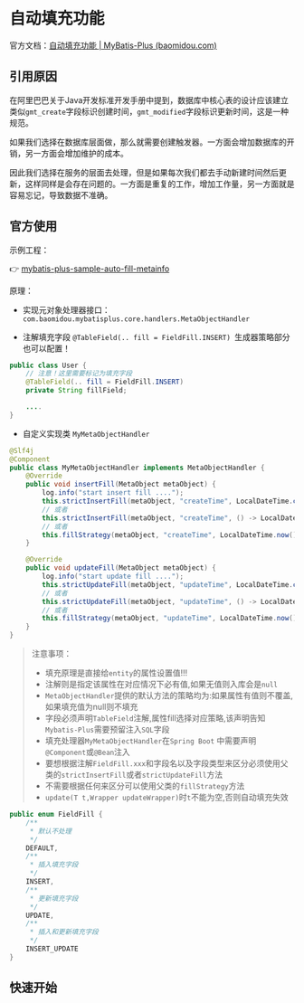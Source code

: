 # 自动填充功能

官方文档：[自动填充功能 | MyBatis-Plus (baomidou.com)](https://baomidou.com/pages/4c6bcf/)

## 引用原因

在阿里巴巴关于Java开发标准开发手册中提到，数据库中核心表的设计应该建立类似`gmt_create`字段标识创建时间，`gmt_modified`字段标识更新时间，这是一种规范。

如果我们选择在数据库层面做，那么就需要创建触发器。一方面会增加数据库的开销，另一方面会增加维护的成本。

因此我们选择在服务的层面去处理，但是如果每次我们都去手动新建时间然后更新，这样同样是会存在问题的。一方面是重复的工作，增加工作量，另一方面就是容易忘记，导致数据不准确。

## 官方使用

示例工程：

👉 [mybatis-plus-sample-auto-fill-metainfo](https://gitee.com/baomidou/mybatis-plus-samples/tree/master/mybatis-plus-sample-auto-fill-metainfo)

原理：

- 实现元对象处理器接口：`com.baomidou.mybatisplus.core.handlers.MetaObjectHandler`

- 注解填充字段 `@TableField(.. fill = FieldFill.INSERT) `生成器策略部分也可以配置！

```java
public class User {
    // 注意！这里需要标记为填充字段
    @TableField(.. fill = FieldFill.INSERT)
    private String fillField;

    ....
}
```
- 自定义实现类 `MyMetaObjectHandler`

```java
@Slf4j
@Component
public class MyMetaObjectHandler implements MetaObjectHandler {
    @Override
    public void insertFill(MetaObject metaObject) {
        log.info("start insert fill ....");
        this.strictInsertFill(metaObject, "createTime", LocalDateTime.class, LocalDateTime.now()); // 起始版本 3.3.0(推荐使用)
        // 或者
        this.strictInsertFill(metaObject, "createTime", () -> LocalDateTime.now(), LocalDateTime.class); // 起始版本 3.3.3(推荐)
        // 或者
        this.fillStrategy(metaObject, "createTime", LocalDateTime.now()); // 也可以使用(3.3.0 该方法有bug)
    }

    @Override
    public void updateFill(MetaObject metaObject) {
        log.info("start update fill ....");
        this.strictUpdateFill(metaObject, "updateTime", LocalDateTime.class, LocalDateTime.now()); // 起始版本 3.3.0(推荐)
        // 或者
        this.strictUpdateFill(metaObject, "updateTime", () -> LocalDateTime.now(), LocalDateTime.class); // 起始版本 3.3.3(推荐)
        // 或者
        this.fillStrategy(metaObject, "updateTime", LocalDateTime.now()); // 也可以使用(3.3.0 该方法有bug)
    }
}
```
> 注意事项：
>
> - 填充原理是直接给`entity`的属性设置值!!!
> - 注解则是指定该属性在对应情况下必有值,如果无值则入库会是`null`
> - `MetaObjectHandler`提供的默认方法的策略均为:如果属性有值则不覆盖,如果填充值为null则不填充
> - 字段必须声明`TableField`注解,属性fill选择对应策略,该声明告知`Mybatis-Plus`需要预留注入`SQL`字段
> - 填充处理器`MyMetaObjectHandler`在`Spring Boot` 中需要声明`@Component`或`@Bean`注入
> - 要想根据注解`FieldFill.xxx`和字段名以及字段类型来区分必须使用父类的`strictInsertFill`或者`strictUpdateFill`方法
> - 不需要根据任何来区分可以使用父类的`fillStrategy`方法
> - `update(T t,Wrapper updateWrapper)`时`t`不能为空,否则自动填充失效

```java
public enum FieldFill {
    /**
     * 默认不处理
     */
    DEFAULT,
    /**
     * 插入填充字段
     */
    INSERT,
    /**
     * 更新填充字段
     */
    UPDATE,
    /**
     * 插入和更新填充字段
     */
    INSERT_UPDATE
}
```

## 快速开始
